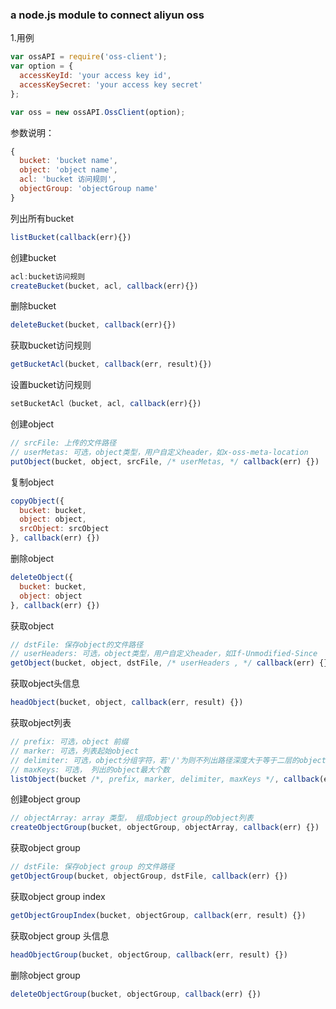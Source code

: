 ### a node.js module to connect aliyun oss

1.用例
```js
var ossAPI = require('oss-client');
var option = {
  accessKeyId: 'your access key id',
  accessKeySecret: 'your access key secret'
};

var oss = new ossAPI.OssClient(option);
```

参数说明：
```js
{
  bucket: 'bucket name',
  object: 'object name',
  acl: 'bucket 访问规则',
  objectGroup: 'objectGroup name'
}
```
列出所有bucket
```js
listBucket(callback(err){})
```

创建bucket
```js
acl:bucket访问规则
createBucket(bucket, acl, callback(err){})
```

删除bucket
```js
deleteBucket(bucket, callback(err){})
```

获取bucket访问规则
```js
getBucketAcl(bucket, callback(err, result){})
```

设置bucket访问规则
```js
setBucketAcl（bucket, acl, callback(err){})
```

创建object
```js
// srcFile: 上传的文件路径
// userMetas: 可选，object类型，用户自定义header，如x-oss-meta-location
putObject(bucket, object, srcFile, /* userMetas, */ callback(err) {})
```

复制object
```js
copyObject({
  bucket: bucket,
  object: object,
  srcObject: srcObject
}, callback(err) {})
```

删除object
```js
deleteObject({
  bucket: bucket,
  object: object
}, callback(err) {})
```

获取object
```js
// dstFile: 保存object的文件路径
// userHeaders: 可选，object类型，用户自定义header，如If-Unmodified-Since
getObject(bucket, object, dstFile, /* userHeaders , */ callback(err) {})
```

获取object头信息
```js
headObject(bucket, object, callback(err, result) {})
```

获取object列表
```js
// prefix: 可选，object 前缀
// marker: 可选，列表起始object
// delimiter: 可选，object分组字符，若'/'为则不列出路径深度大于等于二层的object。
// maxKeys: 可选， 列出的object最大个数
listObject(bucket /*, prefix, marker, delimiter, maxKeys */, callback(err, result) {})
```

创建object group
```js
// objectArray: array 类型， 组成object group的object列表
createObjectGroup(bucket, objectGroup, objectArray, callback(err) {})
```

获取object group
```js
// dstFile: 保存object group 的文件路径
getObjectGroup(bucket, objectGroup, dstFile, callback(err) {})
```

获取object group index
```js
getObjectGroupIndex(bucket, objectGroup, callback(err, result) {})
```

获取object group 头信息
```js
headObjectGroup(bucket, objectGroup, callback(err, result) {})
```

删除object group
```js
deleteObjectGroup(bucket, objectGroup, callback(err) {})
```
